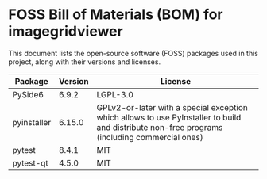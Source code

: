 # FOSS Bill of Materials (BOM) for imagegridviewer

This document lists the open-source software (FOSS) packages used in this project, along with their versions and licenses.

| Package | Version | License |
|---|---|---|
| PySide6 | 6.9.2 | LGPL-3.0 |
| pyinstaller | 6.15.0 | GPLv2-or-later with a special exception which allows to use PyInstaller to build and distribute non-free programs (including commercial ones) |
| pytest | 8.4.1 | MIT |
| pytest-qt | 4.5.0 | MIT |